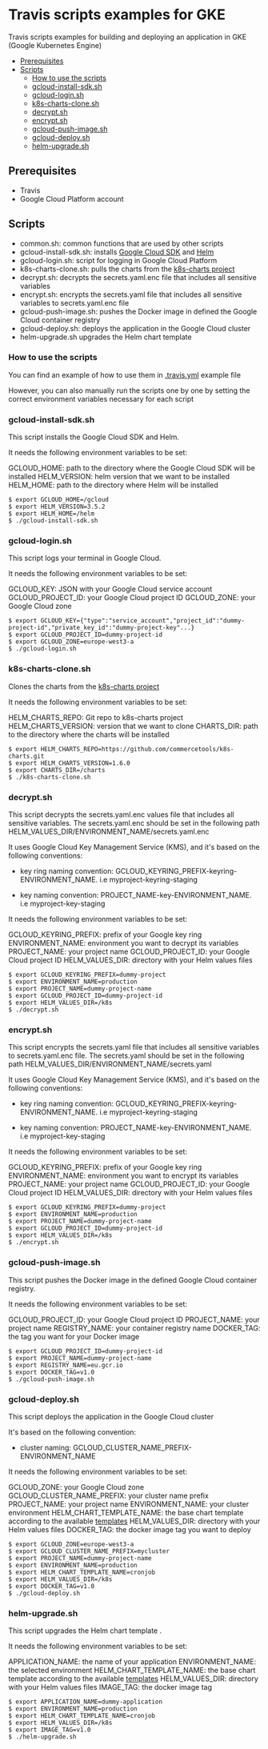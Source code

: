 # Travis scripts examples for GKE

Travis scripts examples for building and deploying an application in GKE (Google Kubernetes Engine) 
  

<!-- START doctoc generated TOC please keep comment here to allow auto update -->
<!-- DON'T EDIT THIS SECTION, INSTEAD RE-RUN doctoc TO UPDATE -->


- [Prerequisites](#prerequisites)
- [Scripts](#scripts)
  - [How to use the scripts](#how-to-use-the-scripts)
  - [gcloud-install-sdk.sh](#gcloud-install-sdksh)
  - [gcloud-login.sh](#gcloud-loginsh)
  - [k8s-charts-clone.sh](#k8s-charts-clonesh)
  - [decrypt.sh](#decryptsh)
  - [encrypt.sh](#encryptsh)
  - [gcloud-push-image.sh](#gcloud-push-imagesh)
  - [gcloud-deploy.sh](#gcloud-deploysh)
  - [helm-upgrade.sh](#helm-upgradesh)

<!-- END doctoc generated TOC please keep comment here to allow auto update -->

## Prerequisites
* Travis
* Google Cloud Platform account
  

## Scripts

 - common.sh: common functions that are used by other scripts
 - gcloud-install-sdk.sh: installs [Google Cloud SDK](https://cloud.google.com/sdk) and [Helm](https://helm.sh)
 - gcloud-login.sh: script for logging in Google Cloud Platform
 - k8s-charts-clone.sh: pulls the charts from the [k8s-charts project](https://github.com/commercetools/k8s-charts) 
 - decrypt.sh: decrypts the secrets.yaml.enc file that includes all sensitive variables
 - encrypt.sh: encrypts the secrets.yaml file that includes all sensitive variables to secrets.yaml.enc file
 - gcloud-push-image.sh: pushes the Docker image in defined the Google Cloud container registry
 - gcloud-deploy.sh: deploys the application in the Google Cloud cluster
 - helm-upgrade.sh upgrades the Helm chart template  

### How to use the scripts
You can find an example of how to use them in [.travis.yml](https://github.com/commercetools/k8s-charts/tree/master/ci-examples/travis-gke) example file

However, you can also manually run the scripts one by one by setting the correct environment variables necessary for each script

### gcloud-install-sdk.sh
This script installs the Google Cloud SDK and Helm. 

It needs the following environment variables to be set: 

GCLOUD_HOME: path to the directory where the Google Cloud SDK will be installed 
HELM_VERSION: helm version that we want to be installed
HELM_HOME: path to the directory where Helm will be installed 
```
$ export GCLOUD_HOME=/gcloud
$ export HELM_VERSION=3.5.2
$ export HELM_HOME=/helm
$ ./gcloud-install-sdk.sh
```

### gcloud-login.sh
This script logs your terminal in Google Cloud. 

It needs the following environment variables to be set: 

GCLOUD_KEY: JSON with your Google Cloud service account 
GCLOUD_PROJECT_ID: your Google Cloud project ID
GCLOUD_ZONE: your Google Cloud zone
```
$ export GCLOUD_KEY={"type":"service_account","project_id":"dummy-project-id","private_key_id":"dummy-project-key"...}
$ export GCLOUD_PROJECT_ID=dummy-project-id
$ export GCLOUD_ZONE=europe-west3-a
$ ./gcloud-login.sh
```

### k8s-charts-clone.sh
Clones the charts from the [k8s-charts project](https://github.com/commercetools/k8s-charts) 

It needs the following environment variables to be set: 

HELM_CHARTS_REPO: Git repo to k8s-charts project
HELM_CHARTS_VERSION: version that we want to clone
CHARTS_DIR: path to the directory where the charts will be installed
```
$ export HELM_CHARTS_REPO=https://github.com/commercetools/k8s-charts.git
$ export HELM_CHARTS_VERSION=1.6.0
$ export CHARTS_DIR=/charts
$ ./k8s-charts-clone.sh
```

### decrypt.sh
This script decrypts the secrets.yaml.enc values file that includes all sensitive variables. The secrets.yaml.enc should be set in the following path HELM_VALUES_DIR/ENVIRONMENT_NAME/secrets.yaml.enc 

It uses Google Cloud Key Management Service (KMS), and it's based on the following conventions:

 - key ring naming convention:
   GCLOUD_KEYRING_PREFIX-keyring-ENVIRONMENT_NAME.  i.e
   myproject-keyring-staging 
   
 - key naming convention: PROJECT_NAME-key-ENVIRONMENT_NAME. i.e myproject-key-staging

It needs the following environment variables to be set: 

GCLOUD_KEYRING_PREFIX: prefix of your Google key ring
ENVIRONMENT_NAME: environment you want to decrypt its variables
PROJECT_NAME:  your project name
GCLOUD_PROJECT_ID: your Google Cloud project ID
HELM_VALUES_DIR: directory with your Helm values files

```
$ export GCLOUD_KEYRING_PREFIX=dummy-project
$ export ENVIRONMENT_NAME=production
$ export PROJECT_NAME=dummy-project-name
$ export GCLOUD_PROJECT_ID=dummy-project-id
$ export HELM_VALUES_DIR=/k8s
$ ./decrypt.sh
```

### encrypt.sh
This script encrypts the secrets.yaml file that includes all sensitive variables to secrets.yaml.enc file. The secrets.yaml should be set in the following path HELM_VALUES_DIR/ENVIRONMENT_NAME/secrets.yaml

It uses Google Cloud Key Management Service (KMS), and it's based on the following conventions:

 - key ring naming convention:
   GCLOUD_KEYRING_PREFIX-keyring-ENVIRONMENT_NAME.  i.e
   myproject-keyring-staging 
   
 - key naming convention: PROJECT_NAME-key-ENVIRONMENT_NAME. i.e myproject-key-staging

It needs the following environment variables to be set: 

GCLOUD_KEYRING_PREFIX: prefix of your Google key ring
ENVIRONMENT_NAME: environment you want to encrypt its variables
PROJECT_NAME:  your project name
GCLOUD_PROJECT_ID: your Google Cloud project ID
HELM_VALUES_DIR: directory with your Helm values files

```
$ export GCLOUD_KEYRING_PREFIX=dummy-project
$ export ENVIRONMENT_NAME=production
$ export PROJECT_NAME=dummy-project-name
$ export GCLOUD_PROJECT_ID=dummy-project-id
$ export HELM_VALUES_DIR=/k8s
$ ./encrypt.sh
```

### gcloud-push-image.sh
This script pushes the Docker image in the defined Google Cloud container registry. 

It needs the following environment variables to be set: 

GCLOUD_PROJECT_ID: your Google Cloud project ID
PROJECT_NAME: your project name
REGISTRY_NAME: your container registry name
DOCKER_TAG: the tag you want for your Docker image 
```
$ export GCLOUD_PROJECT_ID=dummy-project-id
$ export PROJECT_NAME=dummy-project-name
$ export REGISTRY_NAME=eu.gcr.io
$ export DOCKER_TAG=v1.0
$ ./gcloud-push-image.sh
```

### gcloud-deploy.sh
This script deploys the application in the Google Cloud cluster

It's based on the following convention:

 - cluster naming: GCLOUD_CLUSTER_NAME_PREFIX-ENVIRONMENT_NAME

It needs the following environment variables to be set: 

GCLOUD_ZONE: your Google Cloud zone
GCLOUD_CLUSTER_NAME_PREFIX:  your cluster name prefix
PROJECT_NAME: your project name
ENVIRONMENT_NAME: your cluster environment
HELM_CHART_TEMPLATE_NAME: the base chart template according to the available [templates](https://github.com/commercetools/k8s-charts/tree/master/charts)
HELM_VALUES_DIR: directory with your Helm values files
DOCKER_TAG: the docker image tag you want to deploy

```
$ export GCLOUD_ZONE=europe-west3-a
$ export GCLOUD_CLUSTER_NAME_PREFIX=mycluster
$ export PROJECT_NAME=dummy-project-name
$ export ENVIRONMENT_NAME=production
$ export HELM_CHART_TEMPLATE_NAME=cronjob
$ export HELM_VALUES_DIR=/k8s
$ export DOCKER_TAG=v1.0
$ ./gcloud-deploy.sh
```

### helm-upgrade.sh
This script upgrades the Helm chart template . 

It needs the following environment variables to be set: 

APPLICATION_NAME: the name of your application
ENVIRONMENT_NAME: the selected environment
HELM_CHART_TEMPLATE_NAME:  the base chart template according to the available [templates](https://github.com/commercetools/k8s-charts/tree/master/charts)
HELM_VALUES_DIR: directory with your Helm values files
IMAGE_TAG: the docker image tag
```
$ export APPLICATION_NAME=dummy-application
$ export ENVIRONMENT_NAME=production
$ export HELM_CHART_TEMPLATE_NAME=cronjob
$ export HELM_VALUES_DIR=/k8s
$ export IMAGE_TAG=v1.0
$ ./helm-upgrade.sh
```
